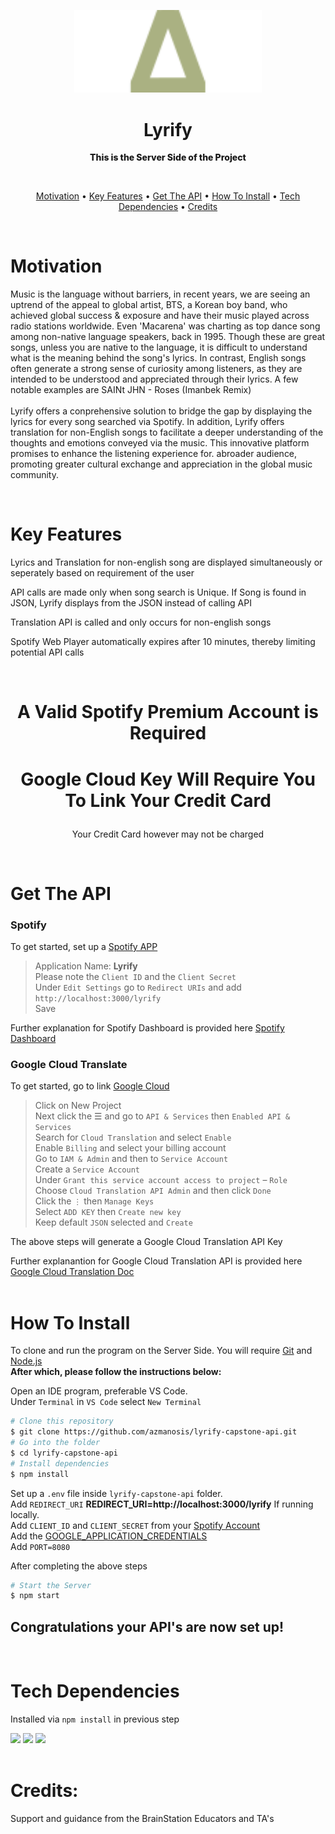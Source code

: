 <!-- logo -->

<p align="center">
    <img width='300' src='./assets/icons/logo.svg'>
    <h1 align="center"><strong>Lyrify</strong></h1>
</p>

<p align='center' style="font-weight:800"> This is the Server Side of the Project</p></br>

<p align='center'>
    <a href="#motivation">Motivation</a> • 
    <a href="#key-features">Key Features</a> • 
    <a href="#get-the-api">Get The API</a> • 
    <a href="#how-to-install">How To Install</a> • 
    <a href="#tech-dependencies">Tech Dependencies</a> • 
    <a href="#credits">Credits</a>
</p></br>

# Motivation

<p>Music is the language without barriers, in recent years, we are seeing an uptrend of the appeal to global artist, BTS, a Korean boy band, who achieved global success & exposure and have their music played across radio stations worldwide. Even 'Macarena' was charting as top dance song among non-native language speakers, back in 1995. Though these are great songs, unless you are native to the language, it is difficult to understand what is the meaning behind the song's lyrics. In contrast, English songs often generate a strong sense of curiosity among listeners, as they are intended to be understood and appreciated through their lyrics. A few notable examples are SAINt JHN - Roses (Imanbek Remix)</br></br>Lyrify offers a conprehensive solution to bridge the gap by displaying the lyrics for every song searched via Spotify. In addition, Lyrify offers translation for non-English songs to facilitate a deeper understanding of the thoughts and emotions conveyed via the music. This innovative platform promises to enhance the listening experience for. abroader audience, promoting greater cultural exchange and appreciation in the global music community.</p></br>

# Key Features

<p> Lyrics and Translation for non-english song are displayed simultaneously or seperately based on requirement of the user</p>
<p>API calls are made only when song search is Unique. If Song is found in JSON, Lyrify displays from the JSON instead of calling API</p>
<p>Translation API is called and only occurs for non-english songs</p>
<p> Spotify Web Player automatically expires after 10 minutes, thereby limiting potential API calls</p></br>

# <p align="center"><strong> A Valid Spotify Premium Account is Required</strong></p>

# <p align="center"><strong>Google Cloud Key Will Require You To Link Your Credit Card</strong></p>

<p align="center">Your Credit Card however may not be charged</p></br>

# Get The API

### Spotify

To get started, set up a [Spotify APP](https://developer.spotify.com/dashboard/applications)

> Application Name: <strong>Lyrify</strong></br>
> Please note the `Client ID` and the `Client Secret`</br>
> Under `Edit Settings` go to `Redirect URIs` and add `http://localhost:3000/lyrify`</br>
> Save

Further explanation for Spotify Dashboard is provided here [Spotify Dashboard](https://developer.spotify.com/documentation/general/guides/authorization/app-settings/)

### Google Cloud Translate

To get started, go to link [Google Cloud](https://console.cloud.google.com/home/dashboard)

> Click on New Project</br>
> Next click the ☰ and go to `API & Services` then `Enabled API & Services`</br>
> Search for `Cloud Translation` and select `Enable`</br>
> Enable `Billing` and select your billing account</br>
> Go to `IAM & Admin` and then to `Service Account`</br>
> Create a `Service Account`</br>
> Under `Grant this service account access to project` – `Role`</br>
> Choose `Cloud Translation API Admin` and then click `Done`</br>
> Click the `⋮` then `Manage Keys`</br>
> Select `ADD KEY` then `Create new key`</br>
> Keep default `JSON` selected and `Create`

The above steps will generate a Google Cloud Translation API Key

Further explanantion for Google Cloud Translation API is provided here [Google Cloud Translation Doc](https://cloud.google.com/translate/docs)
</br>
</br>

# How To Install

To clone and run the program on the Server Side. You will require [Git](https://git-scm.com/) and [Node.js](https://nodejs.org/en/download/)</br><strong>After which, please follow the instructions below:</strong>

Open an IDE program, preferable VS Code.</br>Under `Terminal` in `VS Code` select `New Terminal`

```bash
# Clone this repository
$ git clone https://github.com/azmanosis/lyrify-capstone-api.git
# Go into the folder
$ cd lyrify-capstone-api
# Install dependencies
$ npm install
```

Set up a `.env` file inside `lyrify-capstone-api` folder.</br>
Add `REDIRECT_URI` <strong>REDIRECT_URI=http://localhost:3000/lyrify</strong> If running locally.</br>
Add `CLIENT_ID` and `CLIENT_SECRET` from your <a href="#spotify">Spotify Account</a></br>
Add the <a href="#google-cloud-translate">GOOGLE_APPLICATION_CREDENTIALS</a></br>
Add `PORT=8080`</br>

After completing the above steps

```bash
# Start the Server
$ npm start
```

## Congratulations your API's are now set up!</br>

</br>

# Tech Dependencies

Installed via `npm install` in previous step</br>

<a href="https://www.npmjs.com/package/dotenv" target="_blank" rel="noreferrer"><img src="https://raw.githubusercontent.com/motdotla/dotenv/master/dotenv.svg" height="30"/></a>
<a href="https://www.npmjs.com/package/express" target="_blank" rel="noreferrer"><img src="https://camo.githubusercontent.com/0566752248b4b31b2c4bdc583404e41066bd0b6726f310b73e1140deefcc31ac/68747470733a2f2f692e636c6f756475702e636f6d2f7a6659366c4c376546612d3330303078333030302e706e67" height="30"/></a>
<a href="https://nodejs.org/en/" target="_blank" rel="noreferrer"><img src="https://cdn.freebiesupply.com/logos/large/2x/nodejs-1-logo-png-transparent.png" height="30"/></a></br>
</br>

# Credits:

<p>Support and guidance from the BrainStation Educators and TA's</p>
